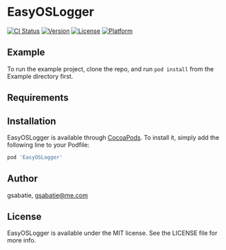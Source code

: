 # EasyOSLogger

[![CI Status](https://img.shields.io/travis/gsabatie/EasyOSLogger.svg?style=flat)](https://travis-ci.org/gsabatie/EasyOSLogger)
[![Version](https://img.shields.io/cocoapods/v/EasyOSLogger.svg?style=flat)](https://cocoapods.org/pods/EasyOSLogger)
[![License](https://img.shields.io/cocoapods/l/EasyOSLogger.svg?style=flat)](https://cocoapods.org/pods/EasyOSLogger)
[![Platform](https://img.shields.io/cocoapods/p/EasyOSLogger.svg?style=flat)](https://cocoapods.org/pods/EasyOSLogger)

## Example

To run the example project, clone the repo, and run `pod install` from the Example directory first.

## Requirements

## Installation

EasyOSLogger is available through [CocoaPods](https://cocoapods.org). To install
it, simply add the following line to your Podfile:

```ruby
pod 'EasyOSLogger'
```

## Author

gsabatie, gsabatie@me.com

## License

EasyOSLogger is available under the MIT license. See the LICENSE file for more info.
